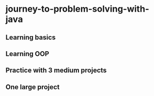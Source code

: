 # journey-to-problem-solving-with-java
## Learning basics
## Learning OOP
## Practice with 3 medium projects
## One large project
